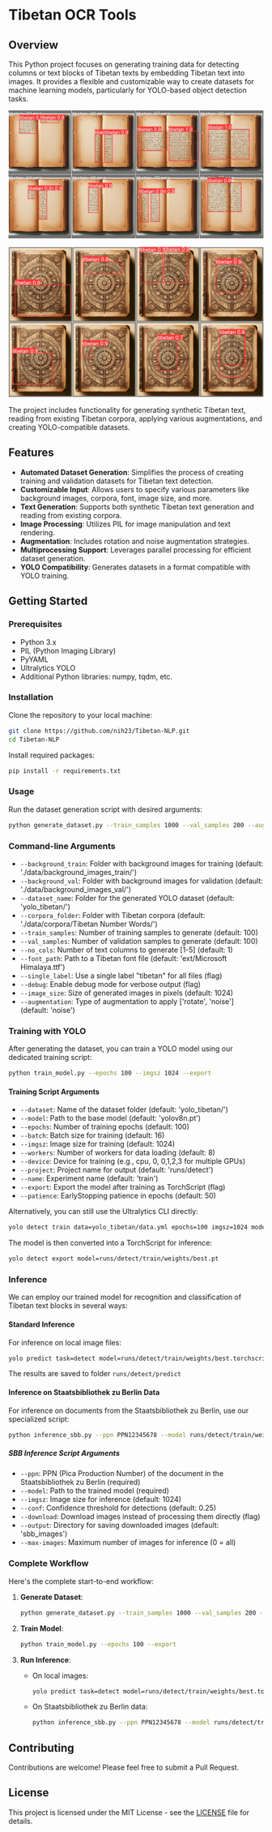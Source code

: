# Tibetan OCR Tools

## Overview
This Python project focuses on generating training data for detecting columns or text blocks of Tibetan texts by embedding Tibetan text into images. It provides a flexible and customizable way to create datasets for machine learning models, particularly for YOLO-based object detection tasks.

![Validation results](res/results_val_1.png)

![Validation results](res/results_val_2.png)

The project includes functionality for generating synthetic Tibetan text, reading from existing Tibetan corpora, applying various augmentations, and creating YOLO-compatible datasets.

## Features
- **Automated Dataset Generation**: Simplifies the process of creating training and validation datasets for Tibetan text detection.
- **Customizable Input**: Allows users to specify various parameters like background images, corpora, font, image size, and more.
- **Text Generation**: Supports both synthetic Tibetan text generation and reading from existing corpora.
- **Image Processing**: Utilizes PIL for image manipulation and text rendering.
- **Augmentation**: Includes rotation and noise augmentation strategies.
- **Multiprocessing Support**: Leverages parallel processing for efficient dataset generation.
- **YOLO Compatibility**: Generates datasets in a format compatible with YOLO training.

## Getting Started

### Prerequisites
- Python 3.x
- PIL (Python Imaging Library)
- PyYAML
- Ultralytics YOLO
- Additional Python libraries: numpy, tqdm, etc.

### Installation
Clone the repository to your local machine:

```bash
git clone https://github.com/nih23/Tibetan-NLP.git
cd Tibetan-NLP
```

Install required packages:
```bash
pip install -r requirements.txt
```

### Usage
Run the dataset generation script with desired arguments:
```bash
python generate_dataset.py --train_samples 1000 --val_samples 200 --augmentation rotate
```

### Command-line Arguments

- `--background_train`: Folder with background images for training (default: './data/background_images_train/')
- `--background_val`: Folder with background images for validation (default: './data/background_images_val/')
- `--dataset_name`: Folder for the generated YOLO dataset (default: 'yolo_tibetan/')
- `--corpora_folder`: Folder with Tibetan corpora (default: './data/corpora/Tibetan Number Words/')
- `--train_samples`: Number of training samples to generate (default: 100)
- `--val_samples`: Number of validation samples to generate (default: 100)
- `--no_cols`: Number of text columns to generate [1-5] (default: 1)
- `--font_path`: Path to a Tibetan font file (default: 'ext/Microsoft Himalaya.ttf')
- `--single_label`: Use a single label "tibetan" for all files (flag)
- `--debug`: Enable debug mode for verbose output (flag)
- `--image_size`: Size of generated images in pixels (default: 1024)
- `--augmentation`: Type of augmentation to apply ['rotate', 'noise'] (default: 'noise')


### Training with YOLO
After generating the dataset, you can train a YOLO model using our dedicated training script:

```bash
python train_model.py --epochs 100 --imgsz 1024 --export
```

#### Training Script Arguments

- `--dataset`: Name of the dataset folder (default: 'yolo_tibetan/')
- `--model`: Path to the base model (default: 'yolov8n.pt')
- `--epochs`: Number of training epochs (default: 100)
- `--batch`: Batch size for training (default: 16)
- `--imgsz`: Image size for training (default: 1024)
- `--workers`: Number of workers for data loading (default: 8)
- `--device`: Device for training (e.g., cpu, 0, 0,1,2,3 for multiple GPUs)
- `--project`: Project name for output (default: 'runs/detect')
- `--name`: Experiment name (default: 'train')
- `--export`: Export the model after training as TorchScript (flag)
- `--patience`: EarlyStopping patience in epochs (default: 50)

Alternatively, you can still use the Ultralytics CLI directly:

```bash
yolo detect train data=yolo_tibetan/data.yml epochs=100 imgsz=1024 model=yolov8n.pt
```

The model is then converted into a TorchScript for inference:
```bash
yolo detect export model=runs/detect/train/weights/best.pt 
```

### Inference
We can employ our trained model for recognition and classification of Tibetan text blocks in several ways:

#### Standard Inference
For inference on local image files:

```bash
yolo predict task=detect model=runs/detect/train/weights/best.torchscript imgsz=1024 source=data/my_inference_data/*.jpg
```

The results are saved to folder `runs/detect/predict`

#### Inference on Staatsbibliothek zu Berlin Data
For inference on documents from the Staatsbibliothek zu Berlin, use our specialized script:

```bash
python inference_sbb.py --ppn PPN12345678 --model runs/detect/train/weights/best.torchscript
```

##### SBB Inference Script Arguments

- `--ppn`: PPN (Pica Production Number) of the document in the Staatsbibliothek zu Berlin (required)
- `--model`: Path to the trained model (required)
- `--imgsz`: Image size for inference (default: 1024)
- `--conf`: Confidence threshold for detections (default: 0.25)
- `--download`: Download images instead of processing them directly (flag)
- `--output`: Directory for saving downloaded images (default: 'sbb_images')
- `--max-images`: Maximum number of images for inference (0 = all)

### Complete Workflow

Here's the complete start-to-end workflow:

1. **Generate Dataset**:
   ```bash
   python generate_dataset.py --train_samples 1000 --val_samples 200 --image_size 1024
   ```

2. **Train Model**:
   ```bash
   python train_model.py --epochs 100 --export
   ```

3. **Run Inference**:
   - On local images:
     ```bash
     yolo predict task=detect model=runs/detect/train/weights/best.torchscript imgsz=1024 source=data/my_inference_data/*.jpg
     ```
   - On Staatsbibliothek zu Berlin data:
     ```bash
     python inference_sbb.py --ppn PPN12345678 --model runs/detect/train/weights/best.torchscript
     ```

## Contributing

Contributions are welcome! Please feel free to submit a Pull Request.

## License

This project is licensed under the MIT License - see the [LICENSE](LICENSE) file for details.
